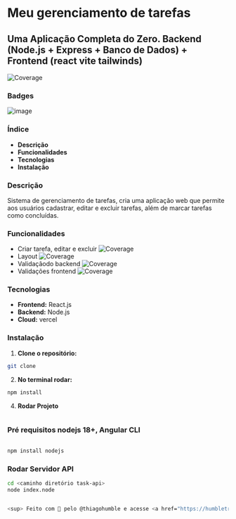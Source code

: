 #  Meu gerenciamento de tarefas
## Uma Aplicação Completa do Zero. Backend (Node.js + Express + Banco de Dados) + Frontend (react vite tailwinds)

![Coverage](https://img.shields.io/badge/coverage-80%25-brightgreen)

### Badges
![image](https://github.com/user-attachments/assets/495a4e54-0b03-4af5-a9f8-2defd893b66d)




### Índice
* **Descrição**
* **Funcionalidades**
* **Tecnologias**
* **Instalação**

### Descrição
Sistema de gerenciamento de tarefas, cria uma aplicação web que permite aos usuários cadastrar, editar e excluir tarefas, além de marcar tarefas como
concluídas. 

### Funcionalidades
* Criar tarefa, editar e excluir ![Coverage](https://img.shields.io/badge/coverage-100%25-brightgreen)
* Layout ![Coverage](https://img.shields.io/badge/coverage-90%25-brightgreen)
* Validaçãodo backend ![Coverage](https://img.shields.io/badge/coverage-0%25-brightgreen)
* Validações frontend ![Coverage](https://img.shields.io/badge/coverage-10%25-brightgreen)

### Tecnologias
* **Frontend:** React.js
* **Backend:** Node.js
* **Cloud:** vercel

### Instalação
1. **Clone o repositório:**
  ```bash
  git clone 
  ```
2. **No terminal rodar:**
  ```bash
  npm install
  ```
4. **Rodar Projeto**
  ```bash
  
  ```
### Pré requisitos nodejs 18+, Angular CLI   
  ```bash
  
  ```
  ```bash
  npm install nodejs
  ```

### Rodar Servidor API
  ```bash
  cd <caminho diretório task-api>
  node index.node


<sup> Feito com 💙 pelo @thiagohumble e acesse <a href="https://humbletrips.com.br/" target="_blank" rel="noopener">humbletrips</a> ® 2024</sup>
